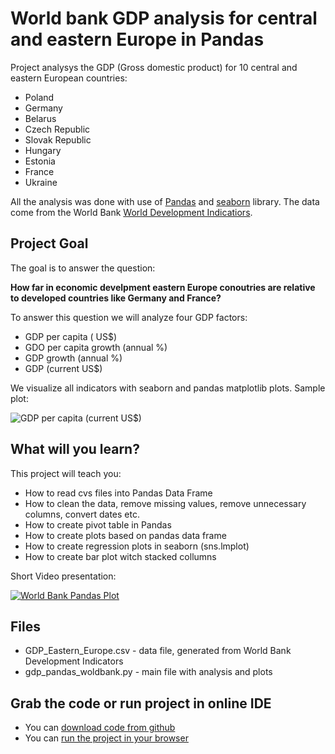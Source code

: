 # World bank GDP analysis for central and eastern Europe in Pandas 

Project analysys the GDP (Gross domestic product) for 10 central and eastern European countries:

* Poland
* Germany
* Belarus
* Czech Republic
* Slovak Republic
* Hungary
* Estonia
* France
* Ukraine

All the analysis was done with use of [Pandas](http://pandas.pydata.org/) and [seaborn](http://seaborn.pydata.org/) library. 
The data come from the World Bank [World Development Indicatiors](http://databank.worldbank.org/data/reports.aspx?source=world-development-indicators). 

## Project Goal

The goal is to answer the question: 

**How far in economic develpment eastern Europe conoutries are relative to developed countries like Germany and France?**

To answer this question we will analyze four GDP factors:

* GDP per capita ( US$)
* GDO per capita growth (annual %)
* GDP growth (annual %)
* GDP (current US$)

We visualize all indicators with seaborn and pandas matplotlib plots. Sample plot:

![GDP per capita (current US$)](https://plon.io/files/58bab9581b12ce00012bd610)


## What will you learn? 

This project will teach you: 

* How to read cvs files into Pandas Data Frame
* How to clean the data, remove missing values, remove unnecessary columns, convert dates etc.
* How to create pivot table in Pandas
* How to create plots based on pandas data frame
* How to create regression plots in seaborn (sns.lmplot)
* How to create bar plot witch stacked collumns

Short Video presentation:

[![World Bank Pandas Plot](https://img.youtube.com/vi/G1-HSWJmvEw/0.jpg)](https://www.youtube.com/watch?v=G1-HSWJmvEw)


## Files

* GDP\_Eastern\_Europe.csv - data file, generated from World Bank Development Indicators
* gdp\_pandas\_woldbank.py - main file with analysis and plots




## Grab the code or run project in online IDE

* You can [download code from github](https://github.com/ksopyla/Pandas_Wordbank_GDP)
* You can [run the project in your browser](https://plon.io/explore/wordbank-gdp-analysis/o3IJwRgA3H4e2QtyZ)
